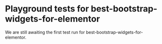 # Playground tests for best-bootstrap-widgets-for-elementor
We are still awaiting the first test run for best-bootstrap-widgets-for-elementor.

